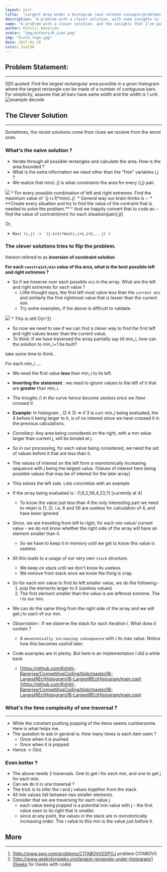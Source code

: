 ```yaml
---
layout: post
title:  "Largest Area Under a Histogram (and related concepts/problems)."
description: "A problem with a clever solution, with some insights to its construction"
name: "A problem with a clever solution, and the insights that I've gained from it"
author: Kshitij Banerjee
avatar: "img/authors/K_icon.png"
img: "histo_logo.jpg"
date: 2017-01-30
color: 2aa198
---
```


## Problem Statement:
- - - - - - - - -
_GfG quoted_: Find the largest rectangular area possible in a given histogram where the largest rectangle can be made of a number of contiguous bars. For simplicity, assume that all bars have same width and the width is 1 unit.
<img src="/images/histogram1.png" alt="example decode" />

## The Clever Solution
- - - - - - - - - - - - -

Sometimes, the nicest solutions come from clues we receive from the worst ones.

### What's the naive solution ?
* Iterate through all possible rectangles and calculate the area. How is the area bounded ?
* What is the extra information we need other than the "free" variables i,j ?
* We realize that min(i..j) is what constraints the area for every (i,j) pair.
<img src="/images/minArea.jpg"/>
* For every possible combination of left and right extremes. Find the maximum value of `(j-i+1)*min(i..j)`
* General way our brain thinks is :-
  * **Create every situation and try to find the value of the contraint that is needed to solve the problem.**
  * And we happily convert that to code as :-  find the value of contraint(min) for each situation(pair(i,j))

Or,

* `Max( (i,j) ->  (j-i+1)*min(i,i+1,i+2,...j) )`


### The clever solutions tries to flip the problem.
Hereon refered to as **inversion of constraint solution**

**For each `constraint/min` value of tha area, what is the best possible left and right extremes ?**

* So if we traverse over each possible `min` in the array. What are the left and right extremes for each value ?
  * Little thought says, the first left most value less than the `current min` and similarly the first rightmost value that is lesser than the current min.
  * Try some examples, if the above is difficult to validate.

<img src="/images/extreme_for_min.jpg"/>
  * This is still O(n^2)

* So now we need to see if we can find a clever way to find the first left and right values lesser than the current value.
* _To think_: If we have traversed the array partially say till min_i, how can the solution to min_i+1 be built?

take some time to think..
<br>

For each min_i.....

* We need the first value **less** than min_i to its left.
* **Inverting the statement** : we need to _ignore_ values to the left of it that are **greater** than min_i.
* _The troughs /\ in the curve hence become useless once we have crossed it_.
* **Example**: In histogram , (2 4 3) => if 3 is curr min_i being evaluated, the 4 before it being larger to it, is of no interest since we have crossed it in the previous calculations.
* _Corrollary_: Any area being considered on the right, with a min value larger than current j, will be binded at j.
* So in our processing, for each value being considered, we need the set of values before it that are less than it.
* The values of interest on the left form a monotonically increasing sequence with j being the largest value. (Values of interest here being possible values that may be of interest for the later array)
* This solves the left side. Lets concretize with an example
* If the array being evaluated is  : (1,6,2,56,_4_,23,7) [currently at 4]
  * To know the value just less than 4 the only interesting part we need to retain is (1, 2). i.e, 6 and 56 are useless for calculation of 4, and have been ignored

* Since, we are travelling from left to right, for each min value/ current value -  we do not know whether the right side of the array will have an element smaller than it.
  * So we have to keep it in memory until we get to know this value is useless.
* All this leads to a usage of our very own `stack` structure.
  * We keep on stack until we don't know its useless.
  * We remove from stack once we know the thing is crap.


- So for each min value to find its left smaller value, we do the following:-
  1. pop the elements larger to it (useless values)
  2. The first element smaller than the value is are leftmost extreme. The i to our min.

* We can do the same thing from the right side of the array and we will get j to each of our min.

* _Observation_ : If we observe the stack for each iteration i. What does it contain ?
  * A `monotonically increasing subsequence` with _i_ its max value. Notice how this becomes usefull later.

* Code examples are in plenty. But here is an implementation I did a while back
  * [https://github.com/Kshitij-Banerjee/CompetitiveCoding/blob/master/IB-LargestREctHistogram/IB-LargestREctHistogram/main.cpp](https://github.com/Kshitij-Banerjee/CompetitiveCoding/blob/master/IB-LargestREctHistogram/IB-LargestREctHistogram/main.cpp)

### What's the time complexity of one traversal ?
- - - - - - -

* While the constant pushing popping of the items seems cumbersome. Here is what helps me.
* The question to ask in general is: How many times is each item seen ?
  * Once when it is pushed.
  * Once when it is popped.
* Hence ->  O(n)


### Even better ?
* The above needs 2 traversals. One to get i for each min, and one to get j for each min.
* Can we do it in one traversal ?
* The trick is to infer the i and j values together from the stack.
* All min values fall between two smaller elements.
* Consider that we are traversing for each value j.
  * each value being popped is a potential min value with j -  the first value seen to its right that is smaller.
  * since at any point, the values in the stack are in monotonically increasing order. The i value to this min is the value just before it.

## More
- - - - - -
  1. [http://www.spoj.com/problems/C1TABOVI/](SPOJ problem CITABOVI)
  2. [http://www.geeksforgeeks.org/largest-rectangle-under-histogram/](Geeks for Geeks with code)
